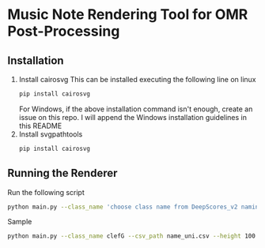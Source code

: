 # Music Note Rendering Tool for OMR Post-Processing

## Installation
1.  Install cairosvg
    This can be installed executing the following line on linux
    ```bash
    pip install cairosvg
    ```
    For Windows, if the above installation command isn't enough, create an issue on this repo. I will append the Windows installation guidelines in this README
2. Install svgpathtools
    ```bash
    pip install cairosvg
    ```
 ## Running the Renderer
 
Run the following script

```bash
python main.py --class_name 'choose class name from DeepScores_v2 naming schema' --csv_path 'path where name_uni.csv is located' --height 'target height of rendered image' --width 'target width of rendered image' --svg_path 'path where Bravura.svg is located'
```

Sample
```bash
python main.py --class_name clefG --csv_path name_uni.csv --height 100 --width 100 --svg_path Bravura.svg
```

